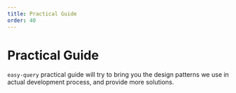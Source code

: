 ```yaml
---
title: Practical Guide
order: 40
---
```


# Practical Guide
`easy-query` practical guide will try to bring you the design patterns we use in actual development process, and provide more solutions.

